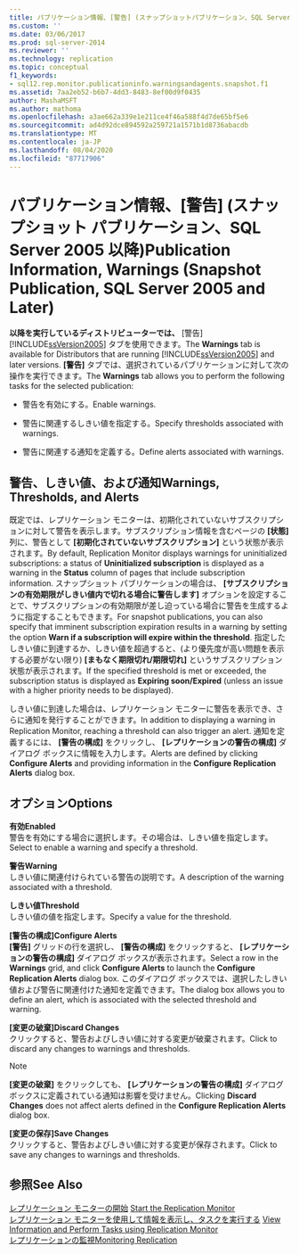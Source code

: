 ```yaml
---
title: パブリケーション情報、[警告] (スナップショットパブリケーション、SQL Server 2005 以降) |Microsoft Docs
ms.custom: ''
ms.date: 03/06/2017
ms.prod: sql-server-2014
ms.reviewer: ''
ms.technology: replication
ms.topic: conceptual
f1_keywords:
- sql12.rep.monitor.publicationinfo.warningsandagents.snapshot.f1
ms.assetid: 7aa2eb52-b6b7-4dd3-8483-8ef00d9f0435
author: MashaMSFT
ms.author: mathoma
ms.openlocfilehash: a3ae662a339e1e211ce4f46a588f4d7de65bf5e6
ms.sourcegitcommit: ad4d92dce894592a259721a1571b1d8736abacdb
ms.translationtype: MT
ms.contentlocale: ja-JP
ms.lasthandoff: 08/04/2020
ms.locfileid: "87717906"
---
```

# <a name="publication-information-warnings-snapshot-publication-sql-server-2005-and-later"></a><span data-ttu-id="01305-102">パブリケーション情報、[警告] (スナップショット パブリケーション、SQL Server 2005 以降)</span><span class="sxs-lookup"><span data-stu-id="01305-102">Publication Information, Warnings (Snapshot Publication, SQL Server 2005 and Later)</span></span>
  <span data-ttu-id="01305-103">**以降を実行しているディストリビューターでは、** [警告] [!INCLUDE[ssVersion2005](../../includes/ssversion2005-md.md)] タブを使用できます。</span><span class="sxs-lookup"><span data-stu-id="01305-103">The **Warnings** tab is available for Distributors that are running [!INCLUDE[ssVersion2005](../../includes/ssversion2005-md.md)] and later versions.</span></span> <span data-ttu-id="01305-104">**[警告]** タブでは、選択されているパブリケーションに対して次の操作を実行できます。</span><span class="sxs-lookup"><span data-stu-id="01305-104">The **Warnings** tab allows you to perform the following tasks for the selected publication:</span></span>  
  
-   <span data-ttu-id="01305-105">警告を有効にする。</span><span class="sxs-lookup"><span data-stu-id="01305-105">Enable warnings.</span></span>  
  
-   <span data-ttu-id="01305-106">警告に関連するしきい値を指定する。</span><span class="sxs-lookup"><span data-stu-id="01305-106">Specify thresholds associated with warnings.</span></span>  
  
-   <span data-ttu-id="01305-107">警告に関連する通知を定義する。</span><span class="sxs-lookup"><span data-stu-id="01305-107">Define alerts associated with warnings.</span></span>  
  
## <a name="warnings-thresholds-and-alerts"></a><span data-ttu-id="01305-108">警告、しきい値、および通知</span><span class="sxs-lookup"><span data-stu-id="01305-108">Warnings, Thresholds, and Alerts</span></span>  
 <span data-ttu-id="01305-109">既定では、レプリケーション モニターは、初期化されていないサブスクリプションに対して警告を表示します。サブスクリプション情報を含むページの **[状態]** 列に、警告として **[初期化されていないサブスクリプション]** という状態が表示されます。</span><span class="sxs-lookup"><span data-stu-id="01305-109">By default, Replication Monitor displays warnings for uninitialized subscriptions: a status of **Uninitialized subscription** is displayed as a warning in the **Status** column of pages that include subscription information.</span></span> <span data-ttu-id="01305-110">スナップショット パブリケーションの場合は、 **[サブスクリプションの有効期限がしきい値内で切れる場合に警告します]** オプションを設定することで、サブスクリプションの有効期限が差し迫っている場合に警告を生成するように指定することもできます。</span><span class="sxs-lookup"><span data-stu-id="01305-110">For snapshot publications, you can also specify that imminent subscription expiration results in a warning by setting the option **Warn if a subscription will expire within the threshold**.</span></span> <span data-ttu-id="01305-111">指定したしきい値に到達するか、しきい値を超過すると、(より優先度が高い問題を表示する必要がない限り) **[まもなく期限切れ/期限切れ]** というサブスクリプション状態が表示されます。</span><span class="sxs-lookup"><span data-stu-id="01305-111">If the specified threshold is met or exceeded, the subscription status is displayed as **Expiring soon/Expired** (unless an issue with a higher priority needs to be displayed).</span></span>  
  
 <span data-ttu-id="01305-112">しきい値に到達した場合は、レプリケーション モニターに警告を表示でき、さらに通知を発行することができます。</span><span class="sxs-lookup"><span data-stu-id="01305-112">In addition to displaying a warning in Replication Monitor, reaching a threshold can also trigger an alert.</span></span> <span data-ttu-id="01305-113">通知を定義するには、 **[警告の構成]** をクリックし、 **[レプリケーションの警告の構成]** ダイアログ ボックスに情報を入力します。</span><span class="sxs-lookup"><span data-stu-id="01305-113">Alerts are defined by clicking **Configure Alerts** and providing information in the **Configure Replication Alerts** dialog box.</span></span>  
  
## <a name="options"></a><span data-ttu-id="01305-114">オプション</span><span class="sxs-lookup"><span data-stu-id="01305-114">Options</span></span>  
 <span data-ttu-id="01305-115">**有効**</span><span class="sxs-lookup"><span data-stu-id="01305-115">**Enabled**</span></span>  
 <span data-ttu-id="01305-116">警告を有効にする場合に選択します。その場合は、しきい値を指定します。</span><span class="sxs-lookup"><span data-stu-id="01305-116">Select to enable a warning and specify a threshold.</span></span>  
  
 <span data-ttu-id="01305-117">**警告**</span><span class="sxs-lookup"><span data-stu-id="01305-117">**Warning**</span></span>  
 <span data-ttu-id="01305-118">しきい値に関連付けられている警告の説明です。</span><span class="sxs-lookup"><span data-stu-id="01305-118">A description of the warning associated with a threshold.</span></span>  
  
 <span data-ttu-id="01305-119">**しきい値**</span><span class="sxs-lookup"><span data-stu-id="01305-119">**Threshold**</span></span>  
 <span data-ttu-id="01305-120">しきい値の値を指定します。</span><span class="sxs-lookup"><span data-stu-id="01305-120">Specify a value for the threshold.</span></span>  
  
 <span data-ttu-id="01305-121">**[警告の構成]**</span><span class="sxs-lookup"><span data-stu-id="01305-121">**Configure Alerts**</span></span>  
 <span data-ttu-id="01305-122">**[警告]** グリッドの行を選択し、 **[警告の構成]** をクリックすると、 **[レプリケーションの警告の構成]** ダイアログ ボックスが表示されます。</span><span class="sxs-lookup"><span data-stu-id="01305-122">Select a row in the **Warnings** grid, and click **Configure Alerts** to launch the **Configure Replication Alerts** dialog box.</span></span> <span data-ttu-id="01305-123">このダイアログ ボックスでは、選択したしきい値および警告に関連付けた通知を定義できます。</span><span class="sxs-lookup"><span data-stu-id="01305-123">The dialog box allows you to define an alert, which is associated with the selected threshold and warning.</span></span>  
  
 <span data-ttu-id="01305-124">**[変更の破棄]**</span><span class="sxs-lookup"><span data-stu-id="01305-124">**Discard Changes**</span></span>  
 <span data-ttu-id="01305-125">クリックすると、警告およびしきい値に対する変更が破棄されます。</span><span class="sxs-lookup"><span data-stu-id="01305-125">Click to discard any changes to warnings and thresholds.</span></span>  
  
> [!NOTE]  
>  <span data-ttu-id="01305-126">**[変更の破棄]** をクリックしても、 **[レプリケーションの警告の構成]** ダイアログ ボックスに定義されている通知は影響を受けません。</span><span class="sxs-lookup"><span data-stu-id="01305-126">Clicking **Discard Changes** does not affect alerts defined in the **Configure Replication Alerts** dialog box.</span></span>  
  
 <span data-ttu-id="01305-127">**[変更の保存]**</span><span class="sxs-lookup"><span data-stu-id="01305-127">**Save Changes**</span></span>  
 <span data-ttu-id="01305-128">クリックすると、警告およびしきい値に対する変更が保存されます。</span><span class="sxs-lookup"><span data-stu-id="01305-128">Click to save any changes to warnings and thresholds.</span></span>  
  
## <a name="see-also"></a><span data-ttu-id="01305-129">参照</span><span class="sxs-lookup"><span data-stu-id="01305-129">See Also</span></span>  
 <span data-ttu-id="01305-130">[レプリケーション モニターの開始](monitor/start-the-replication-monitor.md) </span><span class="sxs-lookup"><span data-stu-id="01305-130">[Start the Replication Monitor](monitor/start-the-replication-monitor.md) </span></span>  
 <span data-ttu-id="01305-131">[レプリケーション モニターを使用して情報を表示し、タスクを実行する](monitor/view-information-and-perform-tasks-replication-monitor.md) </span><span class="sxs-lookup"><span data-stu-id="01305-131">[View Information and Perform Tasks using Replication Monitor](monitor/view-information-and-perform-tasks-replication-monitor.md) </span></span>  
 [<span data-ttu-id="01305-132">レプリケーションの監視</span><span class="sxs-lookup"><span data-stu-id="01305-132">Monitoring Replication</span></span>](monitoring-replication.md)  
  
  
